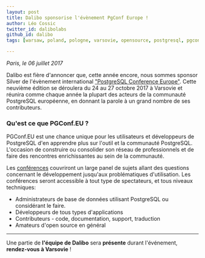 ```yaml
---
layout: post
title: Dalibo sponsorise l'évènement PgConf Europe !
author: Léo Cossic
twitter_id: dalibolabs
github_id: dalibo
tags: [warsaw, poland, pologne, varsovie, opensource, postgresql, pgconf, dalibo, conference, europe]

---
```


*Paris, le 06 juillet 2017*

Dalibo est fière d'annoncer que, cette année encore, nous sommes sponsor Silver de l'évènement international ["PostgreSQL Conference Europe"](https://2017.pgconf.eu/).
Cette neuvième édition se déroulera du 24 au 27 octobre 2017 à Varsovie et réunira comme chaque année la plupart des acteurs de la communauté PostgreSQL européenne, en donnant la parole à un grand nombre de ses contributeurs. 


<!--MORE-->

### Qu'est ce que PGConf.EU ?
PGConf.EU  est une chance unique pour les utilisateurs et développeurs de PostgreSQL d'en apprendre plus sur l'outil et la communauté PostgreSQL. L'occasion de construire ou consolider son réseau de professionnels et de faire des rencontres enrichissantes au sein de la communauté. 

Les [conférences](https://2017.pgconf.eu/callforpapers/) couvriront un large panel de sujets allant des questions concernant le développement jusqu'aux problématiques d'utilisation. Les conférences seront accessible à tout type de spectateurs, et tous niveaux techniques:
 
   - Administrateurs de base de données utilisant PostgreSQL ou considérant le faire.
   - Développeurs de tous types d'applications
   - Contributeurs - code, documentation, support, traduction
   - Amateurs d'open source en général 

---  
Une partie de **l'équipe de Dalibo** sera **présente** durant l'événement, **rendez-vous à Varsovie** !

